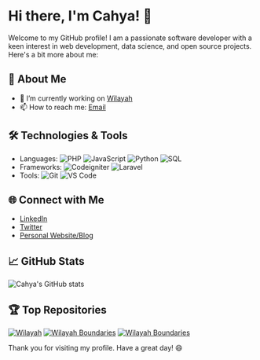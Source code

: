 # Hi there, I'm Cahya! 👋

Welcome to my GitHub profile! I am a passionate software developer with a keen interest in web development, data science, and open source projects. Here's a bit more about me:

## 🚀 About Me
- 🔭 I’m currently working on [Wilayah](https://github.com/cahyadsn/wilayah)
- 📫 How to reach me: [Email](mailto:cahyadsn@gmail.com)

## 🛠️ Technologies & Tools
- Languages: ![PHP](https://img.shields.io/badge/-Php-333333?style=flat&logo=php) ![JavaScript](https://img.shields.io/badge/-JavaScript-333333?style=flat&logo=javascript)
![Python](https://img.shields.io/badge/-Python-333333?style=flat&logo=python) ![SQL](https://img.shields.io/badge/-Java-333333?style=flat&logo=sql)
- Frameworks: ![Codeigniter](https://img.shields.io/badge/-Codeigniter-333333?style=flat&logo=codeigniter) ![Laravel](https://img.shields.io/badge/-Laravel-333333?style=flat&logo=laravel)
- Tools: ![Git](https://img.shields.io/badge/-Git-333333?style=flat&logo=git) ![VS Code](https://img.shields.io/badge/-VS%20Code-333333?style=flat&logo=visual-studio-code)

## 🌐 Connect with Me
- [LinkedIn](https://linkedin.com/in/cahyadsn)
- [Twitter](https://twitter.com/cahyadsn)
- [Personal Website/Blog](https://cahyadsn.com)

## 📈 GitHub Stats
![Cahya's GitHub stats](https://github-readme-stats.vercel.app/api?username=cahyadsn&show_icons=true&theme=radical)

## 🏆 Top Repositories
[![Wilayah](https://github-readme-stats.vercel.app/api/pin/?username=cahyadsn&repo=wilayah&theme=radical)](https://github.com/cahyadsn/wilayah)
[![Wilayah Boundaries](https://github-readme-stats.vercel.app/api/pin/?username=cahyadsn&repo=disc&theme=radical)](https://github.com/cahyadsn/disc)
[![Wilayah Boundaries](https://github-readme-stats.vercel.app/api/pin/?username=cahyadsn&repo=db_rajaongkir&theme=radical)](https://github.com/cahyadsn/db_rajaongkir)

Thank you for visiting my profile. Have a great day! 😄
